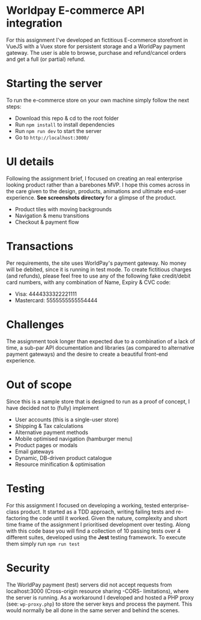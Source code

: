 # Worldpay E-commerce API integration
For this assignment I've developed an fictitious E-commerce storefront in VueJS with a Vuex store for persistent storage and a WorldPay payment gateway. The user is able to browse, purchase and refund/cancel orders and get a full (or partial) refund.

# Starting the server
To run the e-commerce store on your own machine simply follow the next steps:
 - Download this repo & cd to the root folder
 - Run `npm install` to install dependencies
 - Run `npm run dev` to start the server
 - Go to `http://localhost:3000/`

# UI details
Following the assignment brief, I focused on creating an real enterprise looking product rather than a barebones MVP. I hope this comes across in the care given to the design, products, animations and ultimate end-user experience. **See screenshots directory** for a glimpse of the product.
 - Product tiles with moving backgrounds
 - Navigation & menu transitions
 - Checkout & payment flow

# Transactions
Per requirements, the site uses WorldPay's payment gateway. No money will be debited, since it is running in test mode. To create fictitious charges (and refunds), please feel free to use any of the following fake credit/debit card numbers, with any combination of Name, Expiry & CVC code:
 - Visa: 4444333322221111
 - Mastercard: 5555555555554444

# Challenges
The assignment took longer than expected due to a combination of a lack of time, a sub-par API documentation and libraries (as compared to alternative payment gateways) and the desire to create a beautiful front-end experience. 

# Out of scope
Since this is a sample store that is designed to run as a proof of concept, I have decided not to (fully) implement
 - User accounts (this is a single-user store)
 - Shipping & Tax calculations
 - Alternative payment methods
 - Mobile optimised navigation (hamburger menu)
 - Product pages or modals
 - Email gateways
 - Dynamic, DB-driven product catalogue
 - Resource minification & optimisation

# Testing
For this assignment I focused on developing a working, tested enterprise-class product. It started as a TDD approach, writing failing tests and re-factoring the code until it worked. Given the nature, complexity and short time frame of the assignment I prioritised development over testing. Along with this code base you will find a collection of 10 passing tests over 4 different suites, developed using the **Jest** testing framework. To execute them simply run `npm run test`

# Security
The WorldPay payment (test) servers did not accept requests from localhost:3000 (Cross-origin resource sharing -CORS- limitations), where the server is running. As a workaround I developed and hosted a PHP proxy (see: `wp-proxy.php`) to store the server keys and process the payment. This would normally be all done in the same server and behind the scenes.